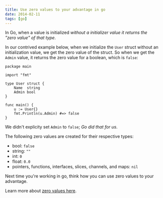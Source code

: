 ```yaml
---
title: Use zero values to your advantage in go
date: 2014-02-11
tags: [go]
---
```


In Go, when a value is initialized _without a initializer value it returns the "zero value" of that type_.

In our contrived example below, when we initialize the `User` struct without an initialization value, we get the zero value of the struct. So when we get the `Admin` value, it returns the zero value for a boolean, which is `false`:

```golang
package main

import "fmt"

type User struct {
    Name  string
    Admin bool
}

func main() {
    u := User{}
    fmt.Println(u.Admin) #=> false
}
```

We didn't explicity set `Admin` to `false`; _Go did that for us_.

The following zero values are created for their respective types:

- bool: `false`
- string: `""`
- int: `0`
- float: `0.0`
- pointers, functions, interfaces, slices, channels, and maps: `nil`

Next time you're working in go, think how you can use zero values to your advantage.

Learn more about [zero values here](http://golang.org/ref/spec#The_zero_value).
